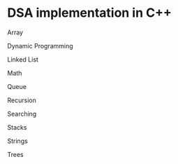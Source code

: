 # DSA implementation in C++
 
Array

Dynamic Programming

Linked List

Math

Queue

Recursion

Searching

Stacks

Strings

Trees

